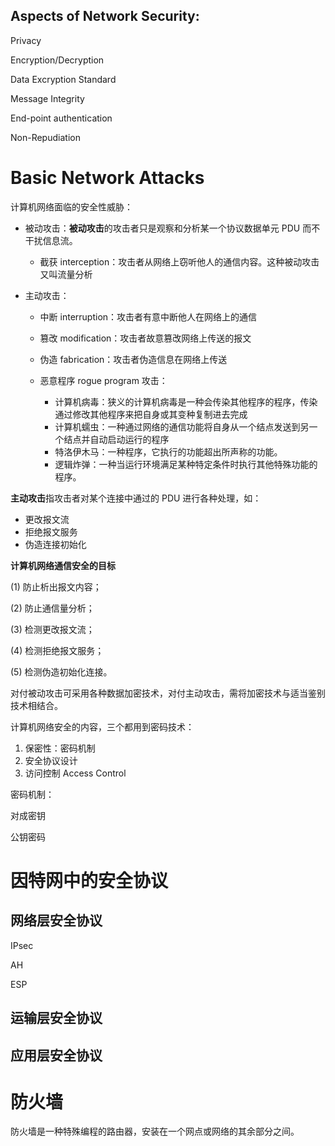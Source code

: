 

## Aspects of Network Security:

Privacy

Encryption/Decryption

Data Excryption Standard



Message Integrity

End-point authentication

Non-Repudiation



# Basic Network Attacks

计算机网络面临的安全性威胁：

* 被动攻击：**被动攻击**的攻击者只是观察和分析某一个协议数据单元 PDU 而不干扰信息流。
  * 截获 interception：攻击者从网络上窃听他人的通信内容。这种被动攻击又叫流量分析

* 主动攻击：

  * 中断 interruption：攻击者有意中断他人在网络上的通信

  * 篡改 modification：攻击者故意篡改网络上传送的报文

  * 伪造 fabrication：攻击者伪造信息在网络上传送
  * 恶意程序 rogue program 攻击：
    * 计算机病毒：狭义的计算机病毒是一种会传染其他程序的程序，传染通过修改其他程序来把自身或其变种复制进去完成
    * 计算机蠕虫：一种通过网络的通信功能将自身从一个结点发送到另一个结点并自动启动运行的程序
    * 特洛伊木马：一种程序，它执行的功能超出所声称的功能。
    * 逻辑炸弹：一种当运行环境满足某种特定条件时执行其他特殊功能的程序。

**主动攻击**指攻击者对某个连接中通过的 PDU 进行各种处理，如：

- 更改报文流
- 拒绝报文服务
- 伪造连接初始化

**计算机网络通信安全的目标**

(1) 防止析出报文内容；

(2) 防止通信量分析；

(3) 检测更改报文流；

(4) 检测拒绝报文服务；

(5) 检测伪造初始化连接。

对付被动攻击可采用各种数据加密技术，对付主动攻击，需将加密技术与适当鉴别技术相结合。





计算机网络安全的内容，三个都用到密码技术：

1. 保密性：密码机制
2. 安全协议设计
3. 访问控制 Access Control





密码机制：

对成密钥

公钥密码




# 因特网中的安全协议

## 网络层安全协议

IPsec

AH

ESP

## 运输层安全协议

## 应用层安全协议

# 防火墙

防火墙是一种特殊编程的路由器，安装在一个网点或网络的其余部分之间。